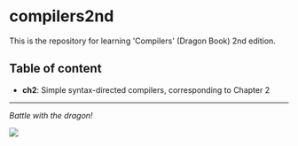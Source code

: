 # compilers2nd
This is the repository for learning 'Compilers' (Dragon Book) 2nd edition.

## Table of content

- **ch2**: Simple syntax-directed compilers, corresponding to Chapter 2

---
_Battle with the dragon!_

![](https://upload.wikimedia.org/wikipedia/en/a/a3/Purple_dragon_book_b.jpg)
